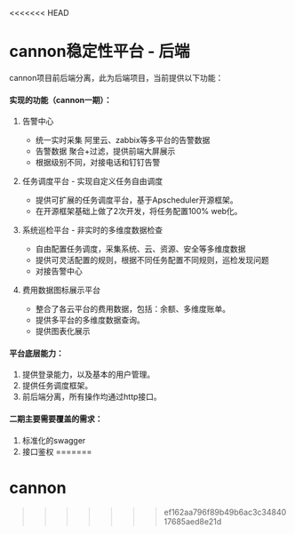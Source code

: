 <<<<<<< HEAD
# cannon稳定性平台 - 后端

cannon项目前后端分离，此为后端项目，当前提供以下功能：

#### 实现的功能（cannon一期）：
1. 告警中心
    * 统一实时采集 阿里云、zabbix等多平台的告警数据
    * 告警数据 聚合+过滤，提供前端大屏展示
    * 根据级别不同，对接电话和钉钉告警

2. 任务调度平台 - 实现自定义任务自由调度
    * 提供可扩展的任务调度平台，基于Apscheduler开源框架。
    * 在开源框架基础上做了2次开发，将任务配置100% web化。

3. 系统巡检平台 - 非实时的多维度数据检查
    * 自由配置任务调度，采集系统、云、资源、安全等多维度数据
    * 提供可灵活配置的规则，根据不同任务配置不同规则，巡检发现问题
    * 对接告警中心

4. 费用数据图标展示平台
    * 整合了各云平台的费用数据，包括：余额、多维度账单。
    * 提供多平台的多维度数据查询。
    * 提供图表化展示


#### 平台底层能力：
1. 提供登录能力，以及基本的用户管理。
2. 提供任务调度框架。
3. 前后端分离，所有操作均通过http接口。


#### 二期主要需要覆盖的需求：
1. 标准化的swagger
2. 接口鉴权
=======
# cannon
>>>>>>> ef162aa796f89b49b6ac3c3484017685aed8e21d
